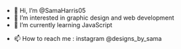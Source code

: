 - 👋 Hi, I’m @SamaHarris05
- 👀 I’m interested in graphic design and web development
- 🌱 I’m currently learning JavaScript
<!-- - 💞️ I’m looking to collaborate on ... --->
- 📫 How to reach me 
: instagram @designs_by_sama

<!---
SamaHarris05/SamaHarris05 is a ✨ special ✨ repository because its `README.md` (this file) appears on your GitHub profile.
You can click the Preview link to take a look at your changes.
--->
